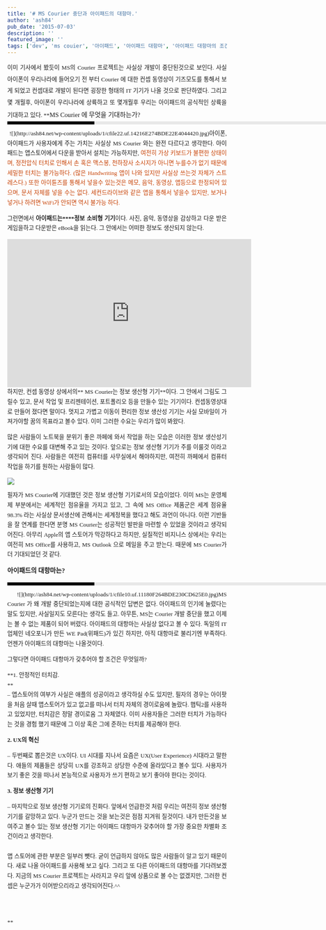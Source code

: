 ```yaml
---
title: '# MS Courier 중단과 아이패드의 대항마.'
author: 'ash84'
pub_date: '2015-07-03'
description: ''
featured_image: ''
tags: ['dev', 'ms couier', '아이패드', '아이패드 대항마', '아이패드 대항마의 조건', '정보 생산성 기기', '정보 소비형 기기', '쿠리어', '타블렛전쟁']
---
```



<div style="TEXT-ALIGN: justify; LINE-HEIGHT: 2">  
<span style="FONT-SIZE: 10pt"><span style="FONT-FAMILY: Dotum"><span style="FONT-SIZE: 10pt"><span style="FONT-FAMILY: Dotum">이미 기사에서 봤듯이 MS의 Courier 프로젝트는 사실상 개발이 중단된것으로 보인다. 사실 아이폰이 우리나라에 들어오기 전 부터 Courier 에 대한 컨셉 동영상이 기즈모도를 통해서 보게 되었고 컨셉대로 개발이 된다면 굉장한 형태의 IT 기기가 나올 것으로 판단하였다. 그리고 몇 개월후, 아이폰이 우리나라에 상륙하고 또 몇개월후 우리는 아이패드의 공식적인 상륙을 기대하고 있다. </span></span></span></span><span style="FONT-SIZE: 10pt"><span style="FONT-FAMILY: Dotum"><span style="FONT-SIZE: 10pt"><span style="FONT-FAMILY: Dotum">**<span style="FONT-SIZE: 11pt">MS Courier 에 무엇을 기대하는가?</span>  
<div>  
<div style="BORDER-LEFT: #000000 200px solid; PADDING-BOTTOM: 3px; BACKGROUND-COLOR: #e8e8e8; PADDING-LEFT: 6px; WIDTH: 690px; PADDING-RIGHT: 6px; FONT: bold 1pt/1 나눔고딕, Sans-serif; MARGIN-BOTTOM: 10px; HEIGHT: 1px; COLOR: #fff; PADDING-TOP: 3px"><span style="FONT-SIZE: 11pt"><span style="FONT-SIZE: 10pt"><span style="FONT-SIZE: 11pt"><span style="FONT-SIZE: 10pt"><span style="FONT-SIZE: 10pt"><span style="FONT-FAMILY: Batang"><span style="FONT-SIZE: 11pt"><span style="FONT-SIZE: 1pt"></span></span></span></span></span></span></span></span></div>  
<div style="LINE-HEIGHT: 1.7"><span style="FONT-FAMILY: Dotum"><font color="#474747">﻿</font><span style="FONT-SIZE: 10pt"><font color="#474747">﻿</font><span style="FONT-FAMILY: Dotum"><font color="#474747">﻿</font><span style="FONT-SIZE: 10pt"><font color="#474747">﻿ </font></span></span></span></span>  
<span style="FONT-SIZE: 10pt"><span style="FONT-FAMILY: Dotum"><span style="FONT-SIZE: 10pt"><span style="FONT-FAMILY: Dotum">  
![](http://ash84.net/wp-content/uploads/1/cfile22.uf.14216E274BDE22E4044420.jpg)아이폰, 아이패드가 사용자에게 주는 가치는 사실상 MS Courier 와는 완전 다르다고 생각한다. 아이패드는 앱스토어에서 다운을 받아서 설치는 가능하지만, <font color="#c84205">여전히 가상 키보드가 불편한 상태이며, 정전압식 터치로 인해서 손 혹은 맥스봉, 천하장사 소시지가 아니면 누를수가 없기 때문에 세밀한 터치는 불가능하다. (많은 Handwriting 앱이 나와 있지만 사실상 쓰는것 자체가 스트레스다.) 또한 아이튠즈를 통해서 넣을수 있는것은 메모, 음악, 동영상, 앱등으로 한정되어 있으며, 문서 자체를 넣을 수는 없다. 세컨드라이브와 같은 앱을 통해서 넣을수 있지만, 보거나 넣거나 하려면 WiFi가 안되면 역시 불가능 하다. </font>

</span></span></span></span><span style="FONT-SIZE: 10pt"><span style="FONT-FAMILY: Dotum"><span style="FONT-SIZE: 10pt"><span style="FONT-FAMILY: Dotum">그런면에서 **아이패드는****정보 소비형 기기**이다. 사진, 음악, 동영상을 감상하고 다운 받은 게임을하고 다운받은 eBook을 읽는다. 그 안에서는 어떠한 정보도 생산되지 않는다.</span></span></span></span>

<center><object height="340" width="560"><param name="movie" value="http://www.youtube.com/v/UmIgNfp-MdI&hl=ko_KR&fs=1&"></param><param name="allowFullScreen" value="true"></param><param name="allowscriptaccess" value="always"></param><embed allowfullscreen="true" allowscriptaccess="always" height="340" src="http://www.youtube.com/v/UmIgNfp-MdI&hl=ko_KR&fs=1&" type="application/x-shockwave-flash" width="560"></embed></object></center><span style="FONT-SIZE: 10pt"><span style="FONT-FAMILY: Dotum"><span style="FONT-SIZE: 10pt"><span style="FONT-FAMILY: Dotum">하지만, 컨셉 동영상 상에서의** MS Courier는 정보 생산형 기기**이다. 그 안에서 그림도 그릴수 있고, 문서 작업 및 프리젠테이션, 포트폴리오 등을 만들수 있는 기기이다. 컨셉동영상대로 만들어 졌다면 말이다. 멋지고 가볍고 이동이 편리한 정보 생산성 기기는 사실 모바일이 가져가야할 꿈의 목표라고 볼수 있다. 이미 그러한 수요는 우리가 많이 봐왔다. </span></span></span></span>

<span style="FONT-SIZE: 10pt"><span style="FONT-FAMILY: Dotum"><span style="FONT-SIZE: 10pt"><span style="FONT-FAMILY: Dotum">많은 사람들이 노트북을 분위기 좋은 까페에 와서 작업을 하는 모습은 이러한 정보 생산성기기에 대한 수요를 대변해 주고 있는 것이다. 앞으로는 정보 생산형 기기가 주를 이룰것 이라고 생각되어 진다. 사람들은 여전히 컴퓨터를 사무실에서 해야하지만, 여전히 까페에서 컴퓨터 작업을 하기를 원하는 사람들이 많다. </span></span></span></span>

![](http://ash84.net/wp-content/uploads/1/cfile6.uf.1824E6274BDE235301E8D8.jpg)

<span style="FONT-SIZE: 10pt"><span style="FONT-FAMILY: Dotum"><span style="FONT-SIZE: 10pt"><span style="FONT-FAMILY: Dotum">필자가 MS Courier에 기대했던 것은 정보 생산형 기기로서의 모습이었다. 이미 MS는 운영체제 부분에서는 세계적인 점유율을 가지고 있고, 그 속에 MS Office 제품군은 세계 점유율 98.3% 라는 사실상 문서생산에 관해서는 세계정복을 했다고 해도 과언이 아니다. 이런 기반들을 잘 연계를 한다면 분명 MS Courier는 성공적인 발판을 마련할 수 있었을 것이라고 생각되어진다. 아무리 Apple의 앱 스토어가 막강하다고 하지만, 실질적인 비지니스 상</span></span></span></span><span style="FONT-SIZE: 10pt"><span style="FONT-FAMILY: Dotum"><span style="FONT-SIZE: 10pt"><span style="FONT-FAMILY: Dotum">에서</span></span></span></span><span style="FONT-SIZE: 10pt"><span style="FONT-FAMILY: Dotum"><span style="FONT-SIZE: 10pt"><span style="FONT-FAMILY: Dotum">는 우리는 여전히 MS Office를 사용하고, MS Outlook 으로 메일을 주고 받는다. 때문에 MS Courier가 더 기대되었던 것 같다. </span></span></span></span>

<span style="FONT-SIZE: 10pt"><span style="FONT-FAMILY: Dotum"><span style="FONT-SIZE: 10pt"><span style="FONT-FAMILY: Dotum">**<span style="FONT-SIZE: 11pt">아이패드의 대항마는?</span>**</span></span></span></span>

</div></div>  
<div>  
<div style="BORDER-LEFT: #000000 200px solid; PADDING-BOTTOM: 3px; BACKGROUND-COLOR: #e8e8e8; PADDING-LEFT: 6px; WIDTH: 690px; PADDING-RIGHT: 6px; FONT: bold 1pt/1 나눔고딕, Sans-serif; MARGIN-BOTTOM: 10px; HEIGHT: 1px; COLOR: #fff; PADDING-TOP: 3px"><span style="FONT-SIZE: 11pt"><span style="FONT-SIZE: 10pt"><span style="FONT-SIZE: 11pt"><span style="FONT-SIZE: 10pt"><span style="FONT-SIZE: 10pt"><span style="FONT-FAMILY: Batang"><span style="FONT-SIZE: 11pt"><span style="FONT-SIZE: 1pt"></span></span></span></span></span></span></span></span></div>  
<div style="LINE-HEIGHT: 1.7"><span style="FONT-FAMILY: Dotum"><font color="#474747">﻿</font><span style="FONT-SIZE: 10pt"><font color="#474747">﻿</font><span style="FONT-FAMILY: Dotum"><font color="#474747">﻿</font><span style="FONT-SIZE: 10pt"><font color="#474747">﻿   
</font></span></span></span></span><span style="FONT-SIZE: 10pt"><span style="FONT-FAMILY: Dotum"><span style="FONT-SIZE: 10pt"><span style="FONT-FAMILY: Dotum">![](http://ash84.net/wp-content/uploads/1/cfile10.uf.11180F264BDE230CD625E0.jpg)MS Courier 가 왜 개발 중단되었는지에 대한 공식적인 답변은 없다. 아이패드의 인기에 눌렸다는 말도 있지만, 사실일지도 모른다는 생각도 들고. 아무튼, MS는 Courier 개발 중단을 했고 이제는 볼 수 없는 제품이 되어 버렸다. 아이패드의 대항마는 사실상 없다고 볼 수 있다. 독일의 IT 업체인 네오포니가 만든 WE Pad(위패드)가 있긴 하지만, 아직 대항마로 불리기엔 부족하다. 언젠가 아이패드의 대항마는 나올것이다.

</span></span></span></span><span style="FONT-SIZE: 10pt"><span style="FONT-FAMILY: Dotum"><span style="FONT-SIZE: 10pt"><span style="FONT-FAMILY: Dotum">그렇다면 아이패드 대항마가 갖추어야 할 조건은 무엇일까?</span></span></span></span>

**<span style="FONT-SIZE: 10pt"><span style="FONT-FAMILY: Dotum"><span style="FONT-SIZE: 10pt"><span style="FONT-FAMILY: Dotum">1. 안정적인 터치감. </span></span></span></span>  
**  
<span style="FONT-SIZE: 10pt"><span style="FONT-FAMILY: Dotum"><span style="FONT-SIZE: 10pt"><span style="FONT-FAMILY: Dotum">– 앱스토어의 여부가 사실은 애플의 성공이라고 생각하실 수도 있지만, 필자의 경우는 아이팟을 처음 살때 앱스토어가 있고 없고를 떠나서 터치 자체의 경이로움에 놀랐다. 햅틱2를 사용하고 있었지만, 터치감은 정말 경이로움 그 자체였다. 이미 사용자들은 그러한 터치가 가능하다는 것을 경험 했기 때문에 그 이상 혹은 그에 준하는 터치를 제공해야 한다. </span></span></span></span>

<span style="FONT-SIZE: 10pt"><span style="FONT-FAMILY: Dotum"><span style="FONT-SIZE: 10pt"><span style="FONT-FAMILY: Dotum">**2. UX의 혁신**</span></span></span></span>

<span style="FONT-SIZE: 10pt"><span style="FONT-FAMILY: Dotum"><span style="FONT-SIZE: 10pt"><span style="FONT-FAMILY: Dotum">– 두번째로 뽑은것은 UX이다. UI 시대를 지나서 요즘은 UX(User Experience) 시대라고 말한다. 애들의 제품들은 상당히 UX를 강조하고 상당한 수준에 올라있다고 볼수 있다. 사용자가 보기 좋은 것을 떠나서 본능적으로 사용자가 쓰기 편하고 보기 좋아야 한다는 것이다. </span></span></span></span>

<span style="FONT-SIZE: 10pt"><span style="FONT-FAMILY: Dotum"><span style="FONT-SIZE: 10pt"><span style="FONT-FAMILY: Dotum">**3. 정보 생산형 기기**</span></span></span></span>

<span style="FONT-SIZE: 10pt"><span style="FONT-FAMILY: Dotum"><span style="FONT-SIZE: 10pt"><span style="FONT-FAMILY: Dotum"><span style="FONT-SIZE: 10pt">– 마지막으로 정보 생산형 </span><span style="FONT-SIZE: 10pt">기기로의 진화다. 앞에서 언급한것 처럼 우리는 여전히 정보 생산형 기기를 갈망하고 있다. 누군가 만드는 것을 보는것은 점점 지겨워 질것이다. 내가 만든것을 보여주고 볼수 있는 정보 생산형 기기는 아이패드 대항마가 갖추어야 할 가장 중요한 차별화 조건이라고 </span><span style="FONT-SIZE: 10pt"><span style="FONT-FAMILY: Dotum">생각한다. </span></span></span></span></span></span>  
<span id="tx_beforestart_mark"></span>  
<span style="FONT-SIZE: 10pt"><span style="FONT-FAMILY: Dotum">앱 스토어에 관한 부분은 일부러 뺏다. 굳이 언급하지 않아도 많은 사람들이 알고 있기 때문이다. 새로 나올 아이패드를 사용해 보고 싶다. 그리고 또 다른 아이패드의 대항마를 기다려보겠다. 지금의 MS Courier 프로젝트는 사라지고 우리 앞에 상품으로 볼 수는 없겠지만, 그러한 컨셉은 누군가가 이어받으리라고 생각되어진다.^^</span></span>  
<span id="tx_afterend_mark"></span>  
  

</div></div>**</span></span></span></span>

</div>

